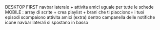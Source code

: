 DESKTOP FIRST
navbar laterale + attivita amici uguale per tutte le schede
MOBILE :
array di scrite + crea playlist + brani che ti piacciono= i tuoi episodi scompaiono
attivita amici (extra) dentro campanella delle notifiche
icone navbar laterali si spostano in basso